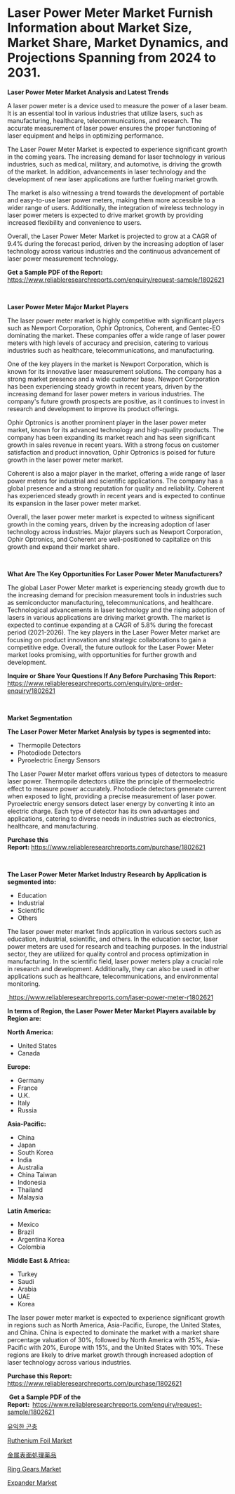 <p><h1>Laser Power Meter Market Furnish Information about Market Size, Market Share, Market Dynamics, and Projections Spanning from 2024 to 2031.</h1></p><p><strong>Laser Power Meter Market Analysis and Latest Trends</strong></p>
<p><p>A laser power meter is a device used to measure the power of a laser beam. It is an essential tool in various industries that utilize lasers, such as manufacturing, healthcare, telecommunications, and research. The accurate measurement of laser power ensures the proper functioning of laser equipment and helps in optimizing performance.</p><p>The Laser Power Meter Market is expected to experience significant growth in the coming years. The increasing demand for laser technology in various industries, such as medical, military, and automotive, is driving the growth of the market. In addition, advancements in laser technology and the development of new laser applications are further fueling market growth.</p><p>The market is also witnessing a trend towards the development of portable and easy-to-use laser power meters, making them more accessible to a wider range of users. Additionally, the integration of wireless technology in laser power meters is expected to drive market growth by providing increased flexibility and convenience to users.</p><p>Overall, the Laser Power Meter Market is projected to grow at a CAGR of 9.4% during the forecast period, driven by the increasing adoption of laser technology across various industries and the continuous advancement of laser power measurement technology.</p></p>
<p><strong>Get a Sample PDF of the Report:&nbsp;</strong> <a href="https://www.reliableresearchreports.com/enquiry/request-sample/1802621">https://www.reliableresearchreports.com/enquiry/request-sample/1802621</a></p>
<p>&nbsp;</p>
<p><strong>Laser Power Meter Major Market Players</strong></p>
<p><p>The laser power meter market is highly competitive with significant players such as Newport Corporation, Ophir Optronics, Coherent, and Gentec-EO dominating the market. These companies offer a wide range of laser power meters with high levels of accuracy and precision, catering to various industries such as healthcare, telecommunications, and manufacturing.</p><p>One of the key players in the market is Newport Corporation, which is known for its innovative laser measurement solutions. The company has a strong market presence and a wide customer base. Newport Corporation has been experiencing steady growth in recent years, driven by the increasing demand for laser power meters in various industries. The company's future growth prospects are positive, as it continues to invest in research and development to improve its product offerings.</p><p>Ophir Optronics is another prominent player in the laser power meter market, known for its advanced technology and high-quality products. The company has been expanding its market reach and has seen significant growth in sales revenue in recent years. With a strong focus on customer satisfaction and product innovation, Ophir Optronics is poised for future growth in the laser power meter market.</p><p>Coherent is also a major player in the market, offering a wide range of laser power meters for industrial and scientific applications. The company has a global presence and a strong reputation for quality and reliability. Coherent has experienced steady growth in recent years and is expected to continue its expansion in the laser power meter market.</p><p>Overall, the laser power meter market is expected to witness significant growth in the coming years, driven by the increasing adoption of laser technology across industries. Major players such as Newport Corporation, Ophir Optronics, and Coherent are well-positioned to capitalize on this growth and expand their market share.</p></p>
<p>&nbsp;</p>
<p><strong>What Are The Key Opportunities For Laser Power Meter Manufacturers?</strong></p>
<p><p>The global Laser Power Meter market is experiencing steady growth due to the increasing demand for precision measurement tools in industries such as semiconductor manufacturing, telecommunications, and healthcare. Technological advancements in laser technology and the rising adoption of lasers in various applications are driving market growth. The market is expected to continue expanding at a CAGR of 5.8% during the forecast period (2021-2026). The key players in the Laser Power Meter market are focusing on product innovation and strategic collaborations to gain a competitive edge. Overall, the future outlook for the Laser Power Meter market looks promising, with opportunities for further growth and development.</p></p>
<p><strong>Inquire or Share Your Questions If Any Before Purchasing This Report:</strong> <a href="https://www.reliableresearchreports.com/enquiry/pre-order-enquiry/1802621">https://www.reliableresearchreports.com/enquiry/pre-order-enquiry/1802621</a></p>
<p>&nbsp;</p>
<p><strong>Market Segmentation</strong></p>
<p><strong>The Laser Power Meter Market Analysis by types is segmented into:</strong></p>
<p><ul><li>Thermopile Detectors</li><li>Photodiode Detectors</li><li>Pyroelectric Energy Sensors</li></ul></p>
<p><p>The Laser Power Meter market offers various types of detectors to measure laser power. Thermopile detectors utilize the principle of thermoelectric effect to measure power accurately. Photodiode detectors generate current when exposed to light, providing a precise measurement of laser power. Pyroelectric energy sensors detect laser energy by converting it into an electric charge. Each type of detector has its own advantages and applications, catering to diverse needs in industries such as electronics, healthcare, and manufacturing.</p></p>
<p><strong>Purchase this Report:&nbsp;</strong><a href="https://www.reliableresearchreports.com/purchase/1802621">https://www.reliableresearchreports.com/purchase/1802621</a></p>
<p>&nbsp;</p>
<p><strong>The Laser Power Meter Market Industry Research by Application is segmented into:</strong></p>
<p><ul><li>Education</li><li>Industrial</li><li>Scientific</li><li>Others</li></ul></p>
<p><p>The laser power meter market finds application in various sectors such as education, industrial, scientific, and others. In the education sector, laser power meters are used for research and teaching purposes. In the industrial sector, they are utilized for quality control and process optimization in manufacturing. In the scientific field, laser power meters play a crucial role in research and development. Additionally, they can also be used in other applications such as healthcare, telecommunications, and environmental monitoring.</p></p>
<p><a href="https://www.reliableresearchreports.com/laser-power-meter-r1802621">&nbsp;https://www.reliableresearchreports.com/laser-power-meter-r1802621</a></p>
<p><strong>In terms of Region, the Laser Power Meter Market Players available by Region are:</strong></p>
<p>
    <p> <strong> North America: </strong>
        <ul>
            <li>United States</li>
            <li>Canada</li>
        </ul>
        </p> 
    <p> <strong> Europe: </strong>
        <ul>
            <li>Germany</li>
            <li>France</li>
            <li>U.K.</li>
            <li>Italy</li>
            <li>Russia</li>
        </ul>
        </p> 
    <p> <strong> Asia-Pacific: </strong>
        <ul>
            <li>China</li>
            <li>Japan</li>
            <li>South Korea</li>
            <li>India</li>
            <li>Australia</li>
            <li>China Taiwan</li>
            <li>Indonesia</li>
            <li>Thailand</li>
            <li>Malaysia</li>
        </ul>
        </p> 
    <p> <strong> Latin America: </strong>
        <ul>
            <li>Mexico</li>
            <li>Brazil</li>
            <li>Argentina Korea</li>
            <li>Colombia</li>
        </ul>
        </p> 
    <p> <strong> Middle East & Africa: </strong>
        <ul>
            <li>Turkey</li>
            <li>Saudi</li>
            <li>Arabia</li>
            <li>UAE</li>
            <li>Korea</li>
        </ul>
    </p>
    </p>
<p><p>The laser power meter market is expected to experience significant growth in regions such as North America, Asia-Pacific, Europe, the United States, and China. China is expected to dominate the market with a market share percentage valuation of 30%, followed by North America with 25%, Asia-Pacific with 20%, Europe with 15%, and the United States with 10%. These regions are likely to drive market growth through increased adoption of laser technology across various industries.</p></p>
<p><strong>Purchase this Report: </strong><a href="https://www.reliableresearchreports.com/purchase/1802621">https://www.reliableresearchreports.com/purchase/1802621</a></p>
<p>&nbsp;<strong>Get a Sample PDF of the Report:&nbsp;&nbsp;</strong><a href="https://www.reliableresearchreports.com/enquiry/request-sample/1802621">https://www.reliableresearchreports.com/enquiry/request-sample/1802621</a></p>
<p><strong></strong></p>
<p><p><a href="https://github.com/nuekbpymrrz5/Market-Research-Report-List-1/blob/main/625717327324.md">유익한 곤충</a></p><p><a href="https://issuu.com/reportprime-2/docs/ruthenium-foil-market-size-2030.pptx">Ruthenium Foil Market</a></p><p><a href="https://medium.com/@alexandrakristinadresen/%E9%87%91%E5%B1%9E%E8%A1%A8%E9%9D%A2%E5%87%A6%E7%90%86%E5%8C%96%E5%AD%A6%E8%96%AC%E5%93%81%E5%B8%82%E5%A0%B4%E3%81%AF-%E5%B8%82%E5%A0%B4%E3%82%B7%E3%82%A7%E3%82%A2-%E5%B8%82%E5%A0%B4%E3%83%88%E3%83%AC%E3%83%B3%E3%83%89-%E5%B8%82%E5%A0%B4%E6%88%90%E9%95%B7%E3%81%AB%E9%96%A2%E3%81%99%E3%82%8B%E6%83%85%E5%A0%B1%E3%82%92%E6%8F%90%E4%BE%9B%E3%81%97%E3%81%BE%E3%81%99-05038a6f88bb">金属表面処理薬品</a></p><p><a href="https://github.com/yoshih12/Market-Research-Report-List-2/blob/main/ring-gears-market.md">Ring Gears Market</a></p><p><a href="https://github.com/jerrycopelandthomaswsqd8q/Market-Research-Report-List-2/blob/main/expander-market.md">Expander Market</a></p></p>